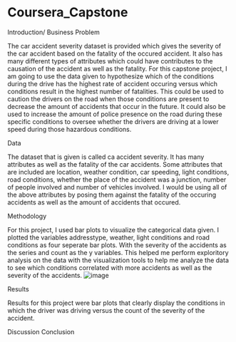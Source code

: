 # Coursera_Capstone
Introduction/ Business Problem 

  The car accident severity dataset is provided which gives the severity of the car accident based on the fatality of the occured accident. It also has many different types of attributes which could have contributes to the causation of the accident as well as the fatality. For this capstone project, I am going to use the data given to hypothesize which of the conditions during the drive has the highest rate of accident occuring versus which conditions result in the highest number of fatalities. This could be used to caution the drivers on the road when those conditions are present to decrease the amount of accidents that occur in the future. It could also be used to increase the amount of police presence on the road during these specific conditions to oversee whether the drivers are driving at a lower speed during those hazardous conditions.
  
Data

  The dataset that is given is called ca accident severity. It has many attributes as well as the fatality of the car accidents. Some attributes that are included are location, weather condition, car speeding, light conditions, road conditions, whether the place of the accident was a junction, number of people involved and number of vehicles involved. I would be using all of the above attributes by posing them against the fatality of the occuring accidents as well as the amount of accidents that occured. 
  
Methodology

  For this project, I used bar plots to visualize the categorical data given. I plotted the variables addresstype, weather, light conditions and road conditions as four seperate bar plots. With the severity of the accidents as the series and count as the y variables. This helped me perform exploritory analysis on the data with the visualization tools to help me analyze the data to see which conditions correlated with more accidents as well as the severity of the accidents. 
  ![image](https://user-images.githubusercontent.com/54012958/96351787-5c494d00-1083-11eb-8299-861f1c3a82e8.png)

  
Results

  Results for this project were bar plots that clearly display the conditions in which the driver was driving versus the count of the severity of the accident.  





Discussion 
Conclusion 
